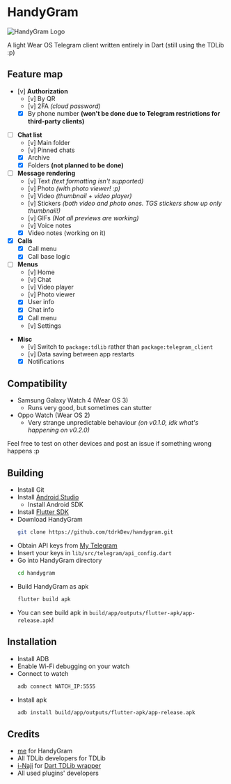 # HandyGram

![HandyGram Logo](https://i.imgur.com/wLuzqu6.png)

A light Wear OS Telegram client written entirely
in Dart (still using the TDLib :p)

## Feature map

- [v] **Authorization**
    - [v] By QR
    - [v] 2FA *(cloud password)*
    - [x] By phone number **(won't be done due to Telegram restrictions for third-party clients)**
- [ ] **Chat list**
    - [v] Main folder
    - [v] Pinned chats
    - [x] Archive
    - [x] Folders **(not planned to be done)**
- [ ] **Message rendering**
    - [v] Text *(text formatting isn't supported)*
    - [v] Photo *(with photo viewer! :p)*
    - [v] Video *(thumbnail + video player)*
    - [v] Stickers *(both video and photo ones. TGS stickers show up only thumbnail!)*
    - [v] GIFs *(Not all previews are working)*
    - [v] Voice notes
    - [x] Video notes (working on it)
- [x] **Calls**
    - [x] Call menu
    - [x] Call base logic
- [ ] **Menus**
    - [v] Home
    - [v] Chat
    - [v] Video player
    - [v] Photo viewer
    - [x] User info
    - [x] Chat info
    - [x] Call menu
    - [v] Settings
- **Misc**
    - [v] Switch to `package:tdlib` rather than `package:telegram_client`
    - [v] Data saving between app restarts
    - [x] Notifications

## Compatibility
* Samsung Galaxy Watch 4 (Wear OS 3)
  * Runs very good, but sometimes can stutter
* Oppo Watch (Wear OS 2)
  * Very strange unpredictable behaviour *(on v0.1.0, idk what's happening on v0.2.0)*

Feel free to test on other devices and post an issue if something wrong happens :p

## Building
* Install Git
* Install [Android Studio](https://developer.android.com/studio)
  * Install Android SDK
* Install [Flutter SDK](https://docs.flutter.dev/get-started/install)
* Download HandyGram
  ```sh
  git clone https://github.com/tdrkDev/handygram.git
  ```
* Obtain API keys from [My Telegram](https://my.telegram.org)
* Insert your keys in `lib/src/telegram/api_config.dart`
* Go into HandyGram directory
  ```sh
  cd handygram
  ```
* Build HandyGram as apk
  ```sh
  flutter build apk
  ```
* You can see build apk in `build/app/outputs/flutter-apk/app-release.apk`!

## Installation
* Install ADB
* Enable Wi-Fi debugging on your watch
* Connect to watch
  ```sh
  adb connect WATCH_IP:5555
  ```
* Install apk
  ```sh
  adb install build/app/outputs/flutter-apk/app-release.apk
  ```

## Credits

* [me](https://github.com/tdrkDev) for HandyGram
* All TDLib developers for TDLib
* [i-Naji](https://github.com/i-Naji) for [Dart TDLib wrapper](https://github.com/i-Naji/tdlib)
* All used plugins' developers

